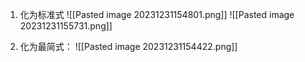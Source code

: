 1. 化为标准式
![[Pasted image 20231231154801.png]]
![[Pasted image 20231231155731.png]]

1. 化为最简式：
![[Pasted image 20231231154422.png]]